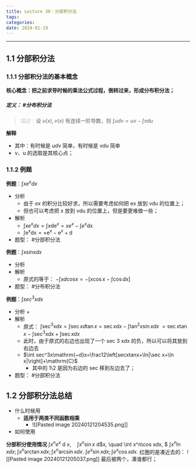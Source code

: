 ```yaml
---
title: Lecture 30：分部积分法
tags: 
categories: 
date: 2024-01-19
---
```

---
## 1.1 分部积分法
### 1.1.1 分部积分法的基本概念
**核心概念：把之前求导时候的乘法公式过程，倒转过来，形成分布积分法；**

##### **定义**： #分布积分法
> <font color="#ccc1d9">描述：</font>设 $u(x),\nu(x)$ 有连续一阶导数，则 $\int udv=uv-\int vdu$

**解释**
+ 其中：有时候是 $udv$ 简单，有时候是 $vdu$ 简单
+ v、u 的选取是其核心点；

### 1.1.2 例题
**例题**：$\int xe^xdx$
+ 分析
	+ 由于 $ex$ 的积分比较好求，所以需要考虑如何把 ex 放到 vdu 的位置上；
	+ 但也可以考虑把 x 放到 vdu 的位置上，但是要更难做一些；
+ 解析
	+ $\int xe^xdx=\int x\operatorname{de}^x=xe^x-\int e^x\operatorname{dx}$
	+ $\int\mathrm{e}^{\mathrm{x}}\mathrm{d}\mathrm{x}=\times\mathrm{e}^{\mathrm{x}}-\mathrm{e}^{\mathrm{x}}+\mathrm{d}$
+ 题型： #分部积分法

**例题**：$\int x sin xdx$
+ 分析
+ 解析
	+ 原式的等于： $-\int xdcosx=-\left[x\cos x-\int\cos dx\right]$
+ 题型： #分布积分法 

**例题**：$\int sec^3 xdx$
+ 分析
	+ 
+ 解析
	+ 原式： $\int\sec^{3}xdx=\int\sec xd\tan x=\sec xdx-\int\tan^{2}x\sin xdx$ $=\sec x\tan x-\int\sec^3xdx+\int\sec xdx$
	+ 此时，由于原式的右边也出现了一个 sec 3 xdx 的负，所以可以将其放到右边去
	+ $\int sec^3x\mathrm{~d}x=\frac12\left[secxtanx+\ln|\sec x+\ln x|\right]+\mathrm{C}$
		+ 其中的 1\2 是因为右边的 sec 移到左边去了；
+ 题型： #分部积分法 

## 1.2 分部积分法总结
+ 什么时候用
	+ **适用于两类不同函数相乘**
		+ ![[Pasted image 20240121204535.png]]
+ 如何使用

**分部积分使用情况**
$\int x^ne^x$ d $x, \quad \int x^n\sin x$ d$x, \quad \int x^n\cos xdx, $ $\int x^n\ln xdx;\int x^n\arctan xdx;\int x^n\arcsin xdx.$
 $\int e^x\sin xdx;\int e^x\cos xdx.$
红圈的是凑近去的：
![[Pasted image 20240121205037.png]]
最后被两个，凑谁都行；